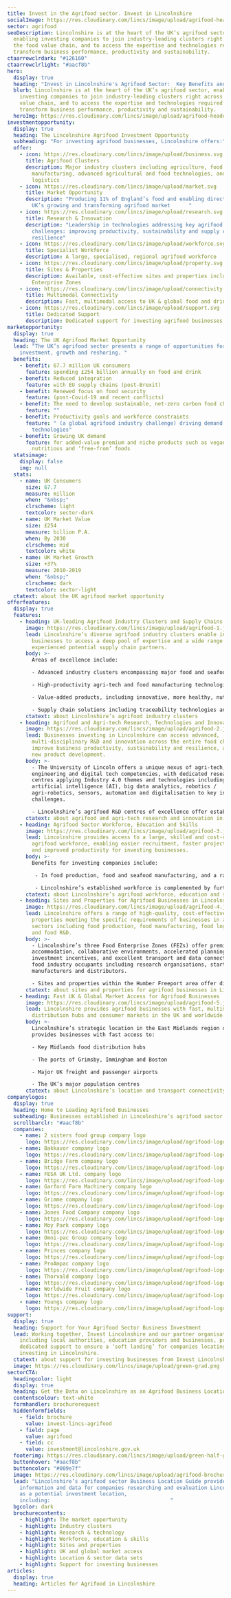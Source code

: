 ```yaml
---
title: Invest in the Agrifood sector. Invest in Lincolnshire
socialImage: https://res.cloudinary.com/lincs/image/upload/agrifood-header.png
sector: agrifood
seoDescription: Lincolnshire is at the heart of the UK’s agrifood sector,
  enabling investing companies to join industry-leading clusters right across
  the food value chain, and to access the expertise and technologies required to
  transform business performance, productivity and sustainability.
ctaarrowclrdark: "#126160"
ctaarrowclrlight: "#aacf8b"
hero:
  display: true
  heading: "Invest in Lincolnshire's Agrifood Sector:  Key Benefits and Opportunities"
  blurb: Lincolnshire is at the heart of the UK’s agrifood sector, enabling
    investing companies to join industry-leading clusters right across the food
    value chain, and to access the expertise and technologies required to
    transform business performance, productivity and sustainability.
  heroImg: https://res.cloudinary.com/lincs/image/upload/agrifood-header.png
investmentopportunity:
  display: true
  heading: The Lincolnshire Agrifood Investment Opportunity
  subheading: "For investing agrifood businesses, Lincolnshire offers:"
  offer:
    - icon: https://res.cloudinary.com/lincs/image/upload/business.svg
      title: Agrifood Clusters
      description: Major industry clusters including agriculture, food and seafood
        manufacturing, advanced agricultural and food technologies, and food
        logistics
    - icon: https://res.cloudinary.com/lincs/image/upload/market.svg
      title: Market Opportunity
      description: "Producing 11% of England’s food and enabling direct access to the
        UK’s growing and transforming agrifood market      "
    - icon: https://res.cloudinary.com/lincs/image/upload/research.svg
      title: Research & Innovation
      description: "Leadership in technologies addressing key agrifood industry
        challenges: improving productivity, sustainability and supply chain
        resilience"
    - icon: https://res.cloudinary.com/lincs/image/upload/workforce.svg
      title: Specialist Workforce
      description: A large, specialised, regional agrifood workforce
    - icon: https://res.cloudinary.com/lincs/image/upload/property.svg
      title: Sites & Properties
      description: Available, cost-effective sites and properties including Food
        Enterprise Zones
    - icon: https://res.cloudinary.com/lincs/image/upload/connectivity.svg
      title: Multimodal Connectivity
      description: Fast, multimodal access to UK & global food and drink markets
    - icon: https://res.cloudinary.com/lincs/image/upload/support.svg
      title: Dedicated Support
      description: Dedicated support for investing agrifood businesses
marketopportunity:
  display: true
  heading: The UK Agrifood Market Opportunity
  lead: "The UK’s agrifood sector presents a range of opportunities for business
    investment, growth and reshoring. "
  benefits:
    - benefit: 67.7 million UK consumers
      feature: spending £254 billion annually on food and drink
    - benefit: Reduced integration
      feature: with EU supply chains (post-Brexit)
    - benefit: Renewed focus on food security
      feature: (post-Covid-19 and recent conflicts)
    - benefit: The need to develop sustainable, net-zero carbon food chains
      feature: ""
    - benefit: Productivity goals and workforce constraints
      feature: " (a global agrifood industry challenge) driving demand for new
        technologies"
    - benefit: Growing UK demand
      feature: for added-value premium and niche products such as vegan, organic, more
        nutritious and ‘free-from’ foods
  statsimage:
    display: false
    img: null
  stats:
    - name: UK Consumers
      size: 67.7
      measure: million
      when: "&nbsp;"
      clrscheme: light
      textcolor: sector-dark
    - name: UK Market Value
      size: £254
      measure: billion P.A.
      when: By 2030
      clrscheme: mid
      textcolor: white
    - name: UK Market Growth
      size: +37%
      measure: 2010-2019
      when: "&nbsp;"
      clrscheme: dark
      textcolor: sector-light
  ctatext: about the UK agrifood market opportunity
offerfeatures:
  display: true
  features:
    - heading: UK-leading Agrifood Industry Clusters and Supply Chains
      image: https://res.cloudinary.com/lincs/image/upload/agrifood-1.jpg
      lead: Lincolnshire’s diverse agrifood industry clusters enable investing
        businesses to access a deep pool of expertise and a wide range of
        experienced potential supply chain partners.
      body: >-
        Areas of excellence include:

        - Advanced industry clusters encompassing major food and seafood producers and manufacturers, leading-edge technology companies, niche product innovators and specialist service providers

        - High-productivity agri-tech and food manufacturing technologies, including digitalisation, robotics and automation

        - Value-added products, including innovative, more healthy, nutritious and environmentally aware foods

        - Supply chain solutions including traceability technologies and more sustainable packaging and logistics
      ctatext: about Lincolnshire’s agrifood industry clusters
    - heading: Agrifood and Agri-tech Research, Technologies and Innovation
      image: https://res.cloudinary.com/lincs/image/upload/agrifood-2.jpg
      lead: Businesses investing in Lincolnshire can access advanced,
        multi-disciplinary R&D and innovation across the entire food chain - to
        improve business productivity, sustainability and resilience, and enable
        new product development.
      body: >-
        - The University of Lincoln offers a unique nexus of agri-tech, advanced
        engineering and digital tech competencies, with dedicated research
        centres applying Industry 4.0 themes and technologies including
        artificial intelligence (AI), big data analytics, robotics /
        agri-robotics, sensors, automation and digitalisation to key industry
        challenges.

        - Lincolnshire’s agrifood R&D centres of excellence offer established strengths in core food sector specialisations including safety, microbiology and food processing.
      ctatext: about agrifood and agri-tech research and innovation in Lincolnshire
    - heading: Agrifood Sector Workforce, Education and Skills
      image: https://res.cloudinary.com/lincs/image/upload/agrifood-3.jpg
      lead: Lincolnshire provides access to a large, skilled and cost-competitive
        agrifood workforce, enabling easier recruitment, faster project delivery
        and improved productivity for investing businesses.
      body: >-
        Benefits for investing companies include:

         - In food production, food and seafood manufacturing, and a range of other agrifood and related classifications, Lincolnshire provides investing businesses with access to labour forces that are outstanding in the UK in terms of size, concentration and specialisation.

         - Lincolnshire’s established workforce is complemented by further and higher educational institutions focused on meeting the specialised skills and qualifications requirements of the area’s agrifood businesses.
      ctatext: about Lincolnshire’s agrifood workforce, education and skills
    - heading: Sites and Properties for Agrifood Businesses in Lincolnshire
      image: https://res.cloudinary.com/lincs/image/upload/agrifood-4.jpg
      lead: Lincolnshire offers a range of high-quality, cost-effective sites and
        properties meeting the specific requirements of businesses in agrifood
        sectors including food production, food manufacturing, food logistics
        and food R&D.
      body: >-
        - Lincolnshire’s three Food Enterprise Zones (FEZs) offer premium
        accommodation, collaborative environments, accelerated planning,
        investment incentives, and excellent transport and data connectivity for
        food industry occupants including research organisations, start-ups,
        manufacturers and distributors.

        - Sites and properties within the Humber Freeport area offer direct port access and potential tax incentives for investing businesses.
      ctatext: about sites and properties for agrifood businesses in Lincolnshire
    - heading: Fast UK & Global Market Access for Agrifood Businesses
      image: https://res.cloudinary.com/lincs/image/upload/agrifood-5.jpg
      lead: Lincolnshire provides agrifood businesses with fast, multimodal access to
        distribution hubs and consumer markets in the UK and worldwide.
      body: >-
        Lincolnshire’s strategic location in the East Midlands region of England
        provides businesses with fast access to:

        - Key Midlands food distribution hubs

        - The ports of Grimsby, Immingham and Boston

        - Major UK freight and passenger airports

        - The UK’s major population centres
      ctatext: about Lincolnshire’s location and transport connectivity
companylogos:
  display: true
  heading: Home to Leading Agrifood Businesses
  subheading: Businesses established in Lincolnshire’s agrifood sector include
  scrollbarclr: "#aacf8b"
  companies:
    - name: 2 sisters food group company logo
      logo: https://res.cloudinary.com/lincs/image/upload/agrifood-logo-1.png?1
    - name: Bakkavor company logo
      logo: https://res.cloudinary.com/lincs/image/upload/agrifood-logo-2.png?1
    - name: Bridge Farm company logo
      logo: https://res.cloudinary.com/lincs/image/upload/agrifood-logo-3.png?1
    - name: FESA UK Ltd. company logo
      logo: https://res.cloudinary.com/lincs/image/upload/agrifood-logo-5.png?1
    - name: Garford Farm Machinery company logo
      logo: https://res.cloudinary.com/lincs/image/upload/agrifood-logo-6.png?1
    - name: Grimme company logo
      logo: https://res.cloudinary.com/lincs/image/upload/agrifood-logo-7.png?1
    - name: Jones Food Company company logo
      logo: https://res.cloudinary.com/lincs/image/upload/agrifood-logo-8.png?1
    - name: Moy Park company logo
      logo: https://res.cloudinary.com/lincs/image/upload/agrifood-logo-9.png?1
    - name: Omni-pac Group company logo
      logo: https://res.cloudinary.com/lincs/image/upload/agrifood-logo-10.png?1
    - name: Princes company logo
      logo: https://res.cloudinary.com/lincs/image/upload/agrifood-logo-12.png?1
    - name: ProAmpac company logo
      logo: https://res.cloudinary.com/lincs/image/upload/agrifood-logo-13.png?1
    - name: Thorvald company logo
      logo: https://res.cloudinary.com/lincs/image/upload/agrifood-logo-14.png?1
    - name: Worldwide Fruit company logo
      logo: https://res.cloudinary.com/lincs/image/upload/agrifood-logo-15.png?1
    - name: Youngs company logo
      logo: https://res.cloudinary.com/lincs/image/upload/agrifood-logo-16.png?1
support:
  display: true
  heading: Support for Your Agrifood Sector Business Investment
  lead: Working together, Invest Lincolnshire and our partner organisations,
    including local authorities, education providers and businesses, provide
    dedicated support to ensure a ‘soft landing’ for companies locating and
    investing in Lincolnshire.
  ctatext: about support for investing businesses from Invest Lincolnshire
  image: https://res.cloudinary.com/lincs/image/upload/green-grad.png
sectorCTA:
  headingcolor: light
  display: true
  heading: Get the Data on Lincolnshire as an Agrifood Business Location
  contentscolour: text-white
  formhandler: brochurerequest
  hiddenformfields:
    - field: brochure
      value: invest-lincs-agrifood
    - field: page
      value: agrifood
    - field: cc
      value: investment@lincolnshire.gov.uk
  footerimg: https://res.cloudinary.com/lincs/image/upload/green-half-grad.png
  buttonhover: "#aacf8b"
  buttoncolor: "#009e7f"
  image: https://res.cloudinary.com/lincs/image/upload/agrifood-brochure.png
  lead: "Lincolnshire’s agrifood sector Business Location Guide provides essential
    information and data for companies researching and evaluation Lincolnshire
    as a potential investment location,
    including:                                       "
  bgcolor: dark
  brochurecontents:
    - highlight: The market opportunity
    - highlight: Industry clusters
    - highlight: Research & technology
    - highlight: Workforce, education & skills
    - highlight: Sites and properties
    - highlight: UK and global market access
    - highlight: Location & sector data sets
    - highlight: Support for investing businesses
articles:
  display: true
  heading: Articles for Agrifood in Lincolnshire
---
```

